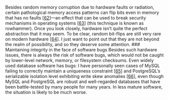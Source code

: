 
Besides random memory corruption due to hardware faults or radiation, certain pathological memory
access patterns can flip bits even in memory that has no faults
[[62](ch12.html#Kim2014bn)]—an
effect that can be used to break security mechanisms in operating systems
[[63](ch12.html#Seaborn2015ve)] (this technique is known as rowhammer). Once you look closely, hardware isn’t quite
the perfect abstraction that it may seem. To be clear, random bit-flips are still very rare on modern hardware
[[64](ch12.html#Gray2005vg)]. I just want to point out that they are not beyond the realm of possibility,
and so they deserve some attention. ### Maintaining integrity in the face of software bugs 
Besides such hardware issues, there is always the risk of software bugs, which would not be caught
by lower-level network, memory, or filesystem checksums. Even widely used database software has
bugs: I have personally seen cases of MySQL failing to correctly maintain a uniqueness constraint
[[65](ch12.html#MySQL73170)]
and PostgreSQL’s serializable isolation level exhibiting write skew anomalies
[[66](ch12.html#Fredericks2015pg_ch12)], even though MySQL and PostgreSQL are robust and
well-regarded databases that have been battle-tested by many people for many years. In less mature
software, the situation is likely to be much worse.